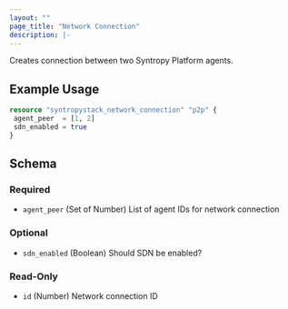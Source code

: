 ```yaml
---
layout: ""
page_title: "Network Connection"
description: |-
---
```


Creates connection between two Syntropy Platform agents.

## Example Usage
 ```terraform
resource "syntropystack_network_connection" "p2p" {
  agent_peer  = [1, 2]
  sdn_enabled = true
}
```

 <!-- schema generated by tfplugindocs -->
## Schema

### Required

- `agent_peer` (Set of Number) List of agent IDs for network connection

### Optional

- `sdn_enabled` (Boolean) Should SDN be enabled?

### Read-Only

- `id` (Number) Network connection ID

